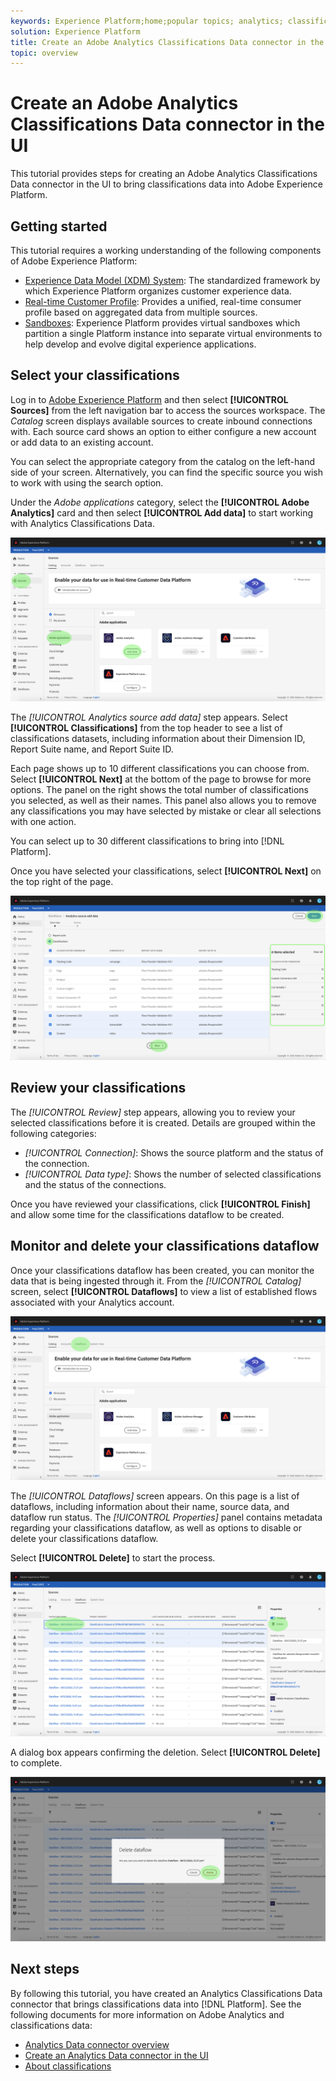 ```yaml
---
keywords: Experience Platform;home;popular topics; analytics; classifications
solution: Experience Platform
title: Create an Adobe Analytics Classifications Data connector in the UI
topic: overview
---
```


# Create an Adobe Analytics Classifications Data connector in the UI

This tutorial provides steps for creating an Adobe Analytics Classifications Data connector in the UI to bring classifications data into Adobe Experience Platform.

## Getting started

This tutorial requires a working understanding of the following components of Adobe Experience Platform:

*   [Experience Data Model (XDM) System](../../../../../xdm/home.md): The standardized framework by which Experience Platform organizes customer experience data.
*   [Real-time Customer Profile](../../../../../profile/home.md): Provides a unified, real-time consumer profile based on aggregated data from multiple sources.
*   [Sandboxes](../../../../../sandboxes/home.md): Experience Platform provides virtual sandboxes which partition a single Platform instance into separate virtual environments to help develop and evolve digital experience applications.

## Select your classifications

Log in to [Adobe Experience Platform](platform.adobe.com) and then select **[!UICONTROL Sources]** from the left navigation bar to access the sources workspace. The *Catalog* screen displays available sources to create inbound connections with. Each source card shows an option to either configure a new account or add data to an existing account.

You can select the appropriate category from the catalog on the left-hand side of your screen. Alternatively, you can find the specific source you wish to work with using the search option.

Under the *Adobe applications* category, select the **[!UICONTROL Adobe Analytics]** card and then select **[!UICONTROL Add data]** to start working with Analytics Classifications Data.

![](../../../../images/tutorials/create/classifications/catalog.png)

The *[!UICONTROL Analytics source add data]* step appears. Select **[!UICONTROL Classifications]** from the top header to see a list of classifications datasets, including information about their Dimension ID, Report Suite name, and Report Suite ID.

Each page shows up to 10 different classifications you can choose from. Select **[!UICONTROL Next]** at the bottom of the page to browse for more options. The panel on the right shows the total number of classifications you selected, as well as their names. This panel also allows you to remove any classifications you may have selected by mistake or clear all selections with one action.

You can select up to 30 different classifications to bring into [!DNL Platform].

Once you have selected your classifications, select **[!UICONTROL Next]** on the top right of the page.

![](../../../../images/tutorials/create/classifications/add-data.png)

## Review your classifications

The *[!UICONTROL Review]* step appears, allowing you to review your selected classifications before it is created. Details are grouped within the following categories:

* *[!UICONTROL Connection]*: Shows the source platform and the status of the connection.
* *[!UICONTROL Data type]*: Shows the number of selected classifications and the status of the connections.

Once you have reviewed your classifications, click **[!UICONTROL Finish]** and allow some time for the classifications dataflow to be created.

## Monitor and delete your classifications dataflow

Once your classifications dataflow has been created, you can monitor the data that is being ingested through it. From the *[!UICONTROL Catalog]* screen, select **[!UICONTROL Dataflows]** to view a list of established flows associated with your Analytics account.

![](../../../../images/tutorials/create/classifications/dataflows.png)

The *[!UICONTROL Dataflows]* screen appears. On this page is a list of dataflows, including information about their name, source data, and dataflow run status. The *[!UICONTROL Properties]* panel contains metadata regarding your classifications dataflow, as well as options to disable or delete your classifications dataflow.

Select **[!UICONTROL Delete]** to start the process.

![](../../../../images/tutorials/create/classifications/delete.png)

A dialog box appears confirming the deletion. Select **[!UICONTROL Delete]** to complete.

![](../../../../images/tutorials/create/classifications/delete-confirm.png)

## Next steps

By following this tutorial, you have created an Analytics Classifications Data connector that brings classifications data into [!DNL Platform]. See the following documents for more information on Adobe Analytics and classifications data:

- [Analytics Data connector overview](../../../../connectors/adobe-applications/analytics.md)
- [Create an Analytics Data connector in the UI](./analytics.md)
- [About classifications](https://docs.adobe.com/content/help/en/analytics/components/classifications/c-classifications.html#)